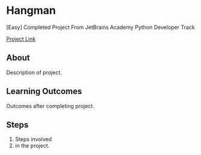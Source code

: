 # Hangman

[Easy] Completed Project From JetBrains Academy Python Developer Track

[Project Link]()

## About
Description of project.

## Learning Outcomes
Outcomes after completing project.
## Steps
1. Steps involved
2. in the project.

